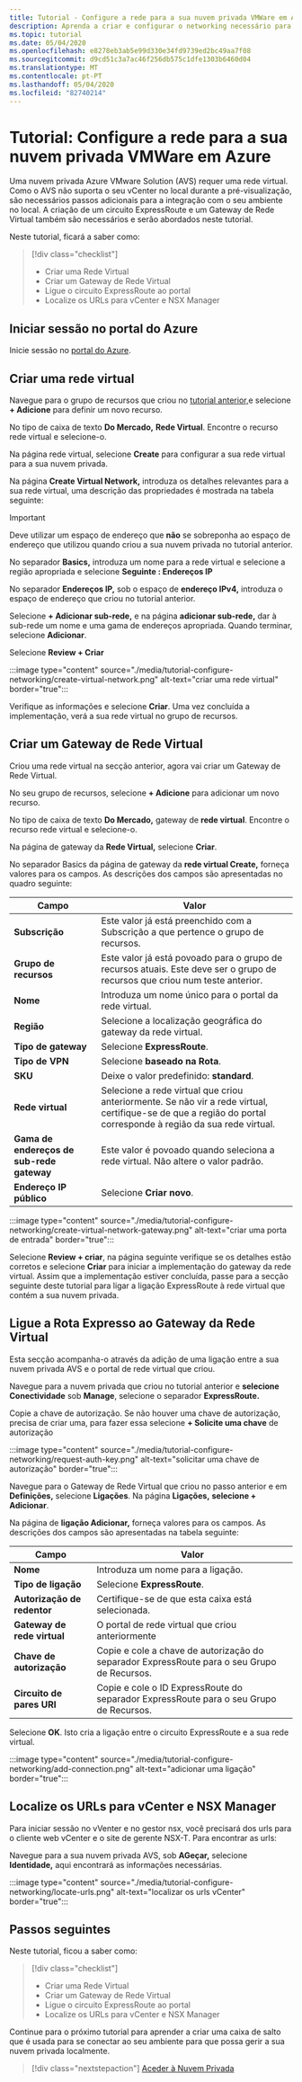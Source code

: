 ```yaml
---
title: Tutorial - Configure a rede para a sua nuvem privada VMWare em Azure
description: Aprenda a criar e configurar o networking necessário para implantar a sua nuvem privada em Azure
ms.topic: tutorial
ms.date: 05/04/2020
ms.openlocfilehash: e8278eb3ab5e99d330e34fd9739ed2bc49aa7f08
ms.sourcegitcommit: d9cd51c3a7ac46f256db575c1dfe1303b6460d04
ms.translationtype: MT
ms.contentlocale: pt-PT
ms.lasthandoff: 05/04/2020
ms.locfileid: "82740214"
---
```

# <a name="tutorial-configure-networking-for-your-vmware-private-cloud-in-azure"></a>Tutorial: Configure a rede para a sua nuvem privada VMWare em Azure

Uma nuvem privada Azure VMware Solution (AVS) requer uma rede virtual. Como o AVS não suporta o seu vCenter no local durante a pré-visualização, são necessários passos adicionais para a integração com o seu ambiente no local. A criação de um circuito ExpressRoute e um Gateway de Rede Virtual também são necessários e serão abordados neste tutorial.

Neste tutorial, ficará a saber como:

> [!div class="checklist"]
> * Criar uma Rede Virtual
> * Criar um Gateway de Rede Virtual
> * Ligue o circuito ExpressRoute ao portal
> * Localize os URLs para vCenter e NSX Manager

## <a name="sign-in-to-the-azure-portal"></a>Iniciar sessão no portal do Azure

Inicie sessão no [portal do Azure](https://rc.portal.azure.com).

## <a name="create-a-virtual-network"></a>Criar uma rede virtual

Navegue para o grupo de recursos que criou no [tutorial anterior,](tutorial-create-private-cloud.md)e selecione **+ Adicione** para definir um novo recurso.

No tipo de caixa de texto **Do Mercado,** **Rede Virtual**. Encontre o recurso rede virtual e selecione-o.

Na página rede virtual, selecione **Create** para configurar a sua rede virtual para a sua nuvem privada.

Na página **Create Virtual Network,** introduza os detalhes relevantes para a sua rede virtual, uma descrição das propriedades é mostrada na tabela seguinte:

> [!IMPORTANT]
> Deve utilizar um espaço de endereço que **não** se sobreponha ao espaço de endereço que utilizou quando criou a sua nuvem privada no tutorial anterior.

No separador **Basics,** introduza um nome para a rede virtual e selecione a região apropriada e selecione **Seguinte : Endereços IP**

No separador **Endereços IP,** sob o espaço de **endereço IPv4,** introduza o espaço de endereço que criou no tutorial anterior.

Selecione **+ Adicionar sub-rede,** e na página **adicionar sub-rede,** dar à sub-rede um nome e uma gama de endereços apropriada. Quando terminar, selecione **Adicionar**.

Selecione **Review + Criar**

:::image type="content" source="./media/tutorial-configure-networking/create-virtual-network.png" alt-text="criar uma rede virtual" border="true":::

Verifique as informações e selecione **Criar**. Uma vez concluída a implementação, verá a sua rede virtual no grupo de recursos.

## <a name="create-a-virtual-network-gateway"></a>Criar um Gateway de Rede Virtual

Criou uma rede virtual na secção anterior, agora vai criar um Gateway de Rede Virtual.

No seu grupo de recursos, selecione **+ Adicione** para adicionar um novo recurso.

No tipo de caixa de texto **Do Mercado,** gateway de **rede virtual**. Encontre o recurso rede virtual e selecione-o.

Na página de gateway da **Rede Virtual,** selecione **Criar**.

No separador Basics da página de gateway da **rede virtual Create,** forneça valores para os campos. As descrições dos campos são apresentadas no quadro seguinte:

| Campo | Valor |
| --- | --- |
| **Subscrição** | Este valor já está preenchido com a Subscrição a que pertence o grupo de recursos. |
| **Grupo de recursos** | Este valor já está povoado para o grupo de recursos atuais. Este deve ser o grupo de recursos que criou num teste anterior. |
| **Nome** | Introduza um nome único para o portal da rede virtual. |
| **Região** | Selecione a localização geográfica do gateway da rede virtual. |
| **Tipo de gateway** | Selecione **ExpressRoute**. |
| **Tipo de VPN** | Selecione **baseado na Rota**. |
| **SKU** | Deixe o valor predefinido: **standard**. |
| **Rede virtual** | Selecione a rede virtual que criou anteriormente. Se não vir a rede virtual, certifique-se de que a região do portal corresponde à região da sua rede virtual. |
| **Gama de endereços de sub-rede gateway** | Este valor é povoado quando seleciona a rede virtual. Não altere o valor padrão. |
| **Endereço IP público** | Selecione **Criar novo**. |

:::image type="content" source="./media/tutorial-configure-networking/create-virtual-network-gateway.png" alt-text="criar uma porta de entrada" border="true":::

Selecione **Review + criar**, na página seguinte verifique se os detalhes estão corretos e selecione **Criar** para iniciar a implementação do gateway da rede virtual. Assim que a implementação estiver concluída, passe para a secção seguinte deste tutorial para ligar a ligação ExpressRoute à rede virtual que contém a sua nuvem privada.

## <a name="connect-expressroute-to-the-virtual-network-gateway"></a>Ligue a Rota Expresso ao Gateway da Rede Virtual

Esta secção acompanha-o através da adição de uma ligação entre a sua nuvem privada AVS e o portal de rede virtual que criou.

Navegue para a nuvem privada que criou no tutorial anterior e **selecione Conectividade** sob **Manage**, selecione o separador **ExpressRoute.**

Copie a chave de autorização. Se não houver uma chave de autorização, precisa de criar uma, para fazer essa selecione **+ Solicite uma chave** de autorização

:::image type="content" source="./media/tutorial-configure-networking/request-auth-key.png" alt-text="solicitar uma chave de autorização" border="true":::

Navegue para o Gateway de Rede Virtual que criou no passo anterior e em **Definições,** selecione **Ligações**. Na página **Ligações,** **selecione + Adicionar**.

Na página de **ligação Adicionar,** forneça valores para os campos. As descrições dos campos são apresentadas na tabela seguinte:

| Campo | Valor |
| --- | --- |
| **Nome**  | Introduza um nome para a ligação.  |
| **Tipo de ligação**  | Selecione **ExpressRoute**.  |
| **Autorização de redentor**  | Certifique-se de que esta caixa está selecionada.  |
| **Gateway de rede virtual** | O portal de rede virtual que criou anteriormente  |
| **Chave de autorização**  | Copie e cole a chave de autorização do separador ExpressRoute para o seu Grupo de Recursos. |
| **Circuito de pares URI**  | Copie e cole o ID ExpressRoute do separador ExpressRoute para o seu Grupo de Recursos.  |

Selecione **OK**. Isto cria a ligação entre o circuito ExpressRoute e a sua rede virtual.

:::image type="content" source="./media/tutorial-configure-networking/add-connection.png" alt-text="adicionar uma ligação" border="true":::

## <a name="locate-the-urls-for-vcenter-and-nsx-manager"></a>Localize os URLs para vCenter e NSX Manager

Para iniciar sessão no vVenter e no gestor nsx, você precisará dos urls para o cliente web vCenter e o site de gerente NSX-T. Para encontrar as urls:

Navegue para a sua nuvem privada AVS, sob **AGeçar,** selecione **Identidade,** aqui encontrará as informações necessárias.

:::image type="content" source="./media/tutorial-configure-networking/locate-urls.png" alt-text="localizar os urls vCenter" border="true":::

## <a name="next-steps"></a>Passos seguintes

Neste tutorial, ficou a saber como:

> [!div class="checklist"]
> * Criar uma Rede Virtual
> * Criar um Gateway de Rede Virtual
> * Ligue o circuito ExpressRoute ao portal
> * Localize os URLs para vCenter e NSX Manager

Continue para o próximo tutorial para aprender a criar uma caixa de salto que é usada para se conectar ao seu ambiente para que possa gerir a sua nuvem privada localmente.

> [!div class="nextstepaction"]
> [Aceder à Nuvem Privada](tutorial-access-private-cloud.md)